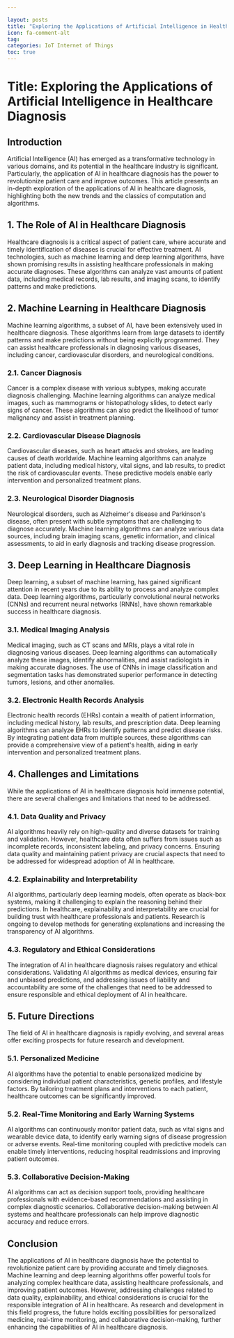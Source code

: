```yaml
---

layout: posts
title: "Exploring the Applications of Artificial Intelligence in Healthcare Diagnosis"
icon: fa-comment-alt
tag:      
categories: IoT Internet of Things
toc: true
---
```




# Title: Exploring the Applications of Artificial Intelligence in Healthcare Diagnosis

## Introduction
Artificial Intelligence (AI) has emerged as a transformative technology in various domains, and its potential in the healthcare industry is significant. Particularly, the application of AI in healthcare diagnosis has the power to revolutionize patient care and improve outcomes. This article presents an in-depth exploration of the applications of AI in healthcare diagnosis, highlighting both the new trends and the classics of computation and algorithms.

## 1. The Role of AI in Healthcare Diagnosis
Healthcare diagnosis is a critical aspect of patient care, where accurate and timely identification of diseases is crucial for effective treatment. AI technologies, such as machine learning and deep learning algorithms, have shown promising results in assisting healthcare professionals in making accurate diagnoses. These algorithms can analyze vast amounts of patient data, including medical records, lab results, and imaging scans, to identify patterns and make predictions.

## 2. Machine Learning in Healthcare Diagnosis
Machine learning algorithms, a subset of AI, have been extensively used in healthcare diagnosis. These algorithms learn from large datasets to identify patterns and make predictions without being explicitly programmed. They can assist healthcare professionals in diagnosing various diseases, including cancer, cardiovascular disorders, and neurological conditions.

### 2.1. Cancer Diagnosis
Cancer is a complex disease with various subtypes, making accurate diagnosis challenging. Machine learning algorithms can analyze medical images, such as mammograms or histopathology slides, to detect early signs of cancer. These algorithms can also predict the likelihood of tumor malignancy and assist in treatment planning.

### 2.2. Cardiovascular Disease Diagnosis
Cardiovascular diseases, such as heart attacks and strokes, are leading causes of death worldwide. Machine learning algorithms can analyze patient data, including medical history, vital signs, and lab results, to predict the risk of cardiovascular events. These predictive models enable early intervention and personalized treatment plans.

### 2.3. Neurological Disorder Diagnosis
Neurological disorders, such as Alzheimer's disease and Parkinson's disease, often present with subtle symptoms that are challenging to diagnose accurately. Machine learning algorithms can analyze various data sources, including brain imaging scans, genetic information, and clinical assessments, to aid in early diagnosis and tracking disease progression.

## 3. Deep Learning in Healthcare Diagnosis
Deep learning, a subset of machine learning, has gained significant attention in recent years due to its ability to process and analyze complex data. Deep learning algorithms, particularly convolutional neural networks (CNNs) and recurrent neural networks (RNNs), have shown remarkable success in healthcare diagnosis.

### 3.1. Medical Imaging Analysis
Medical imaging, such as CT scans and MRIs, plays a vital role in diagnosing various diseases. Deep learning algorithms can automatically analyze these images, identify abnormalities, and assist radiologists in making accurate diagnoses. The use of CNNs in image classification and segmentation tasks has demonstrated superior performance in detecting tumors, lesions, and other anomalies.

### 3.2. Electronic Health Records Analysis
Electronic health records (EHRs) contain a wealth of patient information, including medical history, lab results, and prescription data. Deep learning algorithms can analyze EHRs to identify patterns and predict disease risks. By integrating patient data from multiple sources, these algorithms can provide a comprehensive view of a patient's health, aiding in early intervention and personalized treatment plans.

## 4. Challenges and Limitations
While the applications of AI in healthcare diagnosis hold immense potential, there are several challenges and limitations that need to be addressed.

### 4.1. Data Quality and Privacy
AI algorithms heavily rely on high-quality and diverse datasets for training and validation. However, healthcare data often suffers from issues such as incomplete records, inconsistent labeling, and privacy concerns. Ensuring data quality and maintaining patient privacy are crucial aspects that need to be addressed for widespread adoption of AI in healthcare.

### 4.2. Explainability and Interpretability
AI algorithms, particularly deep learning models, often operate as black-box systems, making it challenging to explain the reasoning behind their predictions. In healthcare, explainability and interpretability are crucial for building trust with healthcare professionals and patients. Research is ongoing to develop methods for generating explanations and increasing the transparency of AI algorithms.

### 4.3. Regulatory and Ethical Considerations
The integration of AI in healthcare diagnosis raises regulatory and ethical considerations. Validating AI algorithms as medical devices, ensuring fair and unbiased predictions, and addressing issues of liability and accountability are some of the challenges that need to be addressed to ensure responsible and ethical deployment of AI in healthcare.

## 5. Future Directions
The field of AI in healthcare diagnosis is rapidly evolving, and several areas offer exciting prospects for future research and development.

### 5.1. Personalized Medicine
AI algorithms have the potential to enable personalized medicine by considering individual patient characteristics, genetic profiles, and lifestyle factors. By tailoring treatment plans and interventions to each patient, healthcare outcomes can be significantly improved.

### 5.2. Real-Time Monitoring and Early Warning Systems
AI algorithms can continuously monitor patient data, such as vital signs and wearable device data, to identify early warning signs of disease progression or adverse events. Real-time monitoring coupled with predictive models can enable timely interventions, reducing hospital readmissions and improving patient outcomes.

### 5.3. Collaborative Decision-Making
AI algorithms can act as decision support tools, providing healthcare professionals with evidence-based recommendations and assisting in complex diagnostic scenarios. Collaborative decision-making between AI systems and healthcare professionals can help improve diagnostic accuracy and reduce errors.

## Conclusion
The applications of AI in healthcare diagnosis have the potential to revolutionize patient care by providing accurate and timely diagnoses. Machine learning and deep learning algorithms offer powerful tools for analyzing complex healthcare data, assisting healthcare professionals, and improving patient outcomes. However, addressing challenges related to data quality, explainability, and ethical considerations is crucial for the responsible integration of AI in healthcare. As research and development in this field progress, the future holds exciting possibilities for personalized medicine, real-time monitoring, and collaborative decision-making, further enhancing the capabilities of AI in healthcare diagnosis.